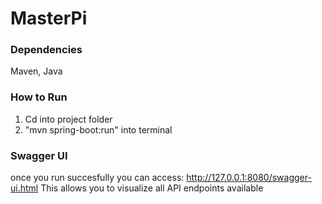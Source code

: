 # MasterPi

### Dependencies
Maven, Java

### How to Run
1) Cd into project folder
2) "mvn spring-boot:run" into terminal

### Swagger UI
once you run succesfully you can access: http://127.0.0.1:8080/swagger-ui.html
This allows you to visualize all API endpoints available 
